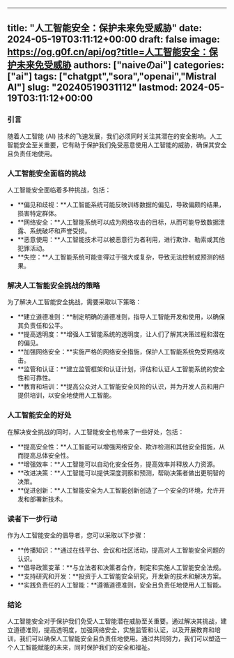 
---
title: "人工智能安全：保护未来免受威胁"
date: 2024-05-19T03:11:12+00:00
draft: false
image: https://og.g0f.cn/api/og?title=人工智能安全：保护未来免受威胁
authors: ["naiveのai"]
categories: ["ai"]
tags: ["chatgpt","sora","openai","Mistral AI"]
slug: "20240519031112"
lastmod: 2024-05-19T03:11:12+00:00
---
### 引言

随着人工智能 (AI) 技术的飞速发展，我们必须同时关注其潜在的安全影响。人工智能安全至关重要，它有助于保护我们免受恶意使用人工智能的威胁，确保其安全且负责任地使用。

### 人工智能安全面临的挑战

人工智能安全面临着多种挑战，包括：

- **偏见和歧视：**人工智能系统可能反映训练数据的偏见，导致偏颇的结果，损害特定群体。
- **网络安全：**人工智能系统可以成为网络攻击的目标，从而可能导致数据泄露、系统破坏和声誉受损。
- **恶意使用：**人工智能技术可以被恶意行为者利用，进行欺诈、勒索或其他犯罪活动。
- **失控：**人工智能系统可能变得过于强大或复杂，导致无法控制或预测的结果。

### 解决人工智能安全挑战的策略

为了解决人工智能安全挑战，需要采取以下策略：

- **建立道德准则：**制定明确的道德准则，指导人工智能开发和使用，以确保其负责任和公平。
- **提高透明度：**增强人工智能系统的透明度，让人们了解其决策过程和潜在的偏见。
- **加强网络安全：**实施严格的网络安全措施，保护人工智能系统免受网络攻击。
- **监管和认证：**建立监管框架和认证计划，评估和认证人工智能系统的安全性和可靠性。
- **教育和培训：**提高公众对人工智能安全风险的认识，并为开发人员和用户提供培训，以安全地使用人工智能。

### 人工智能安全的好处

在解决安全挑战的同时，人工智能安全也带来了一些好处，包括：

- **提高安全性：**人工智能可以增强网络安全、欺诈检测和其他安全措施，从而提高总体安全性。
- **增强效率：**人工智能可以自动化安全任务，提高效率并释放人力资源。
- **改进决策：**人工智能可以提供深度洞察和预测，帮助决策者做出更明智的决策。
- **促进创新：**人工智能安全为人工智能创新创造了一个安全的环境，允许开发和部署新技术。

### 读者下一步行动

作为人工智能安全的倡导者，您可以采取以下步骤：

- **传播知识：**通过在线平台、会议和社区活动，提高对人工智能安全问题的认识。
- **倡导政策变革：**与立法者和决策者合作，制定和实施人工智能安全法规。
- **支持研究和开发：**投资于人工智能安全研究，开发新的技术和解决方案。
- **实践负责任的人工智能：**遵循道德准则，安全且负责任地使用人工智能。

### 结论

人工智能安全对于保护我们免受人工智能潜在威胁至关重要。通过解决其挑战，建立道德准则，提高透明度，加强网络安全，实施监管和认证，以及开展教育和培训，我们可以确保人工智能安全且负责任地使用。通过共同努力，我们可以塑造一个人工智能赋能的未来，同时保护我们的安全和福祉。